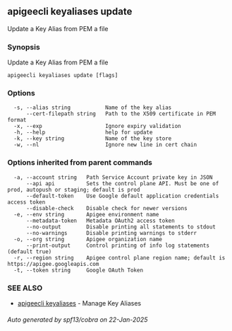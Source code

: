 ## apigeecli keyaliases update

Update a Key Alias from PEM a file

### Synopsis

Update a Key Alias from PEM a file

```
apigeecli keyaliases update [flags]
```

### Options

```
  -s, --alias string           Name of the key alias
      --cert-filepath string   Path to the X509 certificate in PEM format
  -x, --exp                    Ignore expiry validation
  -h, --help                   help for update
  -k, --key string             Name of the key store
  -w, --nl                     Ignore new line in cert chain
```

### Options inherited from parent commands

```
  -a, --account string   Path Service Account private key in JSON
      --api api          Sets the control plane API. Must be one of prod, autopush or staging; default is prod
      --default-token    Use Google default application credentials access token
      --disable-check    Disable check for newer versions
  -e, --env string       Apigee environment name
      --metadata-token   Metadata OAuth2 access token
      --no-output        Disable printing all statements to stdout
      --no-warnings      Disable printing warnings to stderr
  -o, --org string       Apigee organization name
      --print-output     Control printing of info log statements (default true)
  -r, --region string    Apigee control plane region name; default is https://apigee.googleapis.com
  -t, --token string     Google OAuth Token
```

### SEE ALSO

* [apigeecli keyaliases](apigeecli_keyaliases.md)	 - Manage Key Aliases

###### Auto generated by spf13/cobra on 22-Jan-2025
